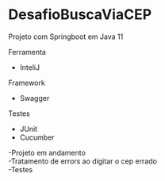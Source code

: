 <h1>DesafioBuscaViaCEP</h1>

Projeto com Springboot em Java 11

Ferramenta
- InteliJ

Framework
- Swagger

Testes
- JUnit
- Cucumber


-Projeto em andamento<br>
-Tratamento de errors ao digitar o cep errado<br>
-Testes
